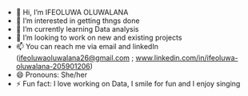 - 👋 Hi, I’m IFEOLUWA OLUWALANA
- 👀 I’m interested in getting thngs done
- 🌱 I’m currently learning Data analysis
- 💞️ I’m looking to work on new and existing projects
- 📫 You can reach me via email and linkedIn (ifeoluwaoluwalana26@gmail.com ;  www.linkedin.com/in/ifeoluwa-oluwalana-205901206)   
- 😄 Pronouns: She/her
- ⚡ Fun fact: I love working on Data, I smile for fun and I enjoy singing 
